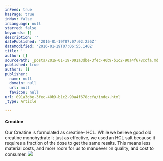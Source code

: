 ```yaml
---
inFeed: true
hasPage: true
inNav: false
inLanguage: null
starred: false
keywords: []
description: ''
datePublished: '2016-01-19T07:07:02.236Z'
dateModified: '2016-01-19T07:06:55.140Z'
title: ''
author: []
sourcePath: _posts/2016-01-19-091a3dbe-3fec-40b9-b1c2-90a4f678ccfa.md
published: true
authors: []
publisher:
  name: null
  domain: null
  url: null
  favicon: null
url: 091a3dbe-3fec-40b9-b1c2-90a4f678ccfa/index.html
_type: Article

---
```

#### Creatine

Our Creatine is formulated as creatine- HCL. While we believe good old creatine monohydrate is just as effective, we used an HCL salt because it requires a fraction of the dose to get the same results. This means less material costs, and more room for us to manuever on quality, and cost to consumer.
![](https://the-grid-user-content.s3-us-west-2.amazonaws.com/323a78d7-3393-4f82-83d8-1ceb74c28de8.jpg)